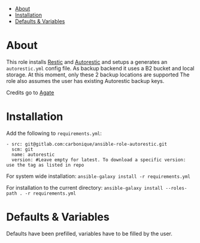 - [About](#about)
- [Installation](#installation)
- [Defaults & Variables](#defaults--variables)

# About

This role installs [Restic](https://github.com/restic/restic) and [Autorestic](https://github.com/cupcakearmy/autorestic/) and setups a generates an `autorestic.yml` config file.
As backup backend it uses a B2 bucket and local storage. At this moment, only these 2 backup locations are supported
The role also assumes the user has existing Autorestic backup keys. 

Credits go to [Agate](https://code.agate.blue/agate/autorestic-backup-ansible-role)

# Installation

Add the following to `requirements.yml`:

```
- src: git@gitlab.com:carbonique/ansible-role-autorestic.git
  scm: git
  name: autorestic
  version: #Leave empty for latest. To download a specific version: use the tag as listed in repo
```

For system wide installation:
`ansible-galaxy install -r requirements.yml`

For installation to the current directory:
`ansible-galaxy install --roles-path . -r requirements.yml`

# Defaults & Variables

Defaults have been prefilled, variables have to be filled by the user.
